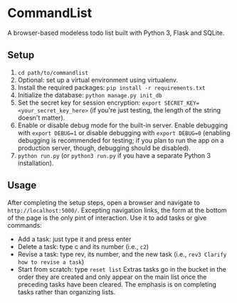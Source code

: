 # CommandList
A browser-based modeless todo list built with Python 3, Flask and SQLite.

## Setup
1. `cd path/to/commandlist`
2. Optional: set up a virtual environment using virtualenv.
3. Install the required packages: `pip install -r requirements.txt`
4. Initialize the database: `python manage.py init_db`
5. Set the secret key for session encryption: `export SECRET_KEY=<your_secret_key_here>` (if you're just testing, the length of the string doesn't matter).
6. Enable or disable debug mode for the built-in server. Enable debugging with `export DEBUG=1` or disable debugging with `export DEBUG=0` (enabling debugging is recommended for testing; if you plan to run the app on a production server, though, debugging should be disabled).
7. `python run.py` (or `python3 run.py` if you have a separate Python 3 installation).

## Usage
After completing the setup steps, open a browser and navigate to `http://localhost:5000/`.
Excepting navigation links, the form at the bottom of the page is the only pint of interaction. Use it to add tasks or give commands:
- Add a task: just type it and press enter
- Delete a task: type c and its number (i.e., `c2`)
- Revise a task: type rev, its number, and the new task (i.e., `rev3 Clarify how to revise a task`)
- Start from scratch: type `reset list`
Extras tasks go in the bucket in the order they are created and only appear on the main list once the preceding tasks have been cleared.
The emphasis is on completing tasks rather than organizing lists.

